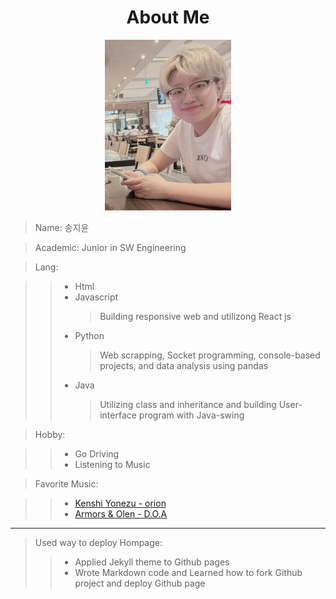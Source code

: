 <h1 style="text-align: center;"> About Me </h1>

<div style="text-align: center;">

<img src="/assets/me2.jpg" width="40%" height="30%" >

</div>

> Name: 송지윤

> Academic: Junior in SW Engineering

> Lang:

> > - Html
> > - Javascript
> >   > Building responsive web and utilizong React js
> > - Python
> >   > Web scrapping, Socket programming, console-based projects, and data analysis using pandas
> > - Java
> >   > Utilizing class and inheritance and building User-interface program with Java-swing

> Hobby:

> > - Go Driving
> > - Listening to Music

> Favorite Music:

> > - [Kenshi Yonezu - orion](https://youtu.be/lzAyrgSqeeE)
> > - [Armors & Olen - D.O.A](https://youtu.be/n3Nt6FPS9hQ)

<!-- prettier-ignore-start -->


-----------------------------------------------------
> Used way to deploy Hompage:  
> > - Applied Jekyll theme to Github pages 
> > - Wrote Markdown code and Learned how to fork Github project and deploy Github page 



<!-- prettier-ignore-end -->
